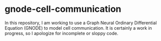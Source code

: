 # gnode-cell-communication
In this repository, I am working to use a Graph Neural Ordinary Differential Equation (GNODE) to model cell 
communication. It is certainly a work in progress, so I apologize for incomplete or sloppy code.
